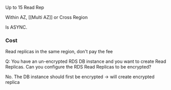 
Up to 15 Read Rep

Within AZ, [[Multi AZ]] or Cross Region

Is ASYNC.

### Cost

Read replicas in the same region, don't pay the fee

Q: You have an un-encrypted RDS DB instance and you want to create Read Replicas. Can you configure the RDS Read Replicas to be encrypted?

No. The DB instance should first be encrypted -> will create encrypted replica